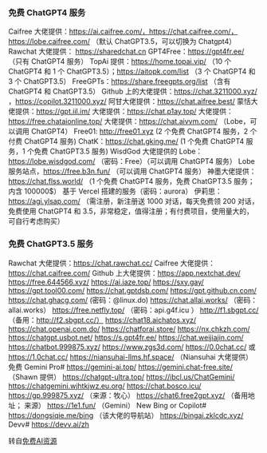 ### 免费 ChatGPT4 服务
Caifree 大佬提供：https://ai.caifree.com/，https://chat.caifree.com/，https://lobe.caifree.com/ （默认 ChatGPT3.5，可以切换为 Chatgpt4）
Rawchat 大佬提供： https://sharedchat.cn
GPT4Free：https://gpt4fr.ee/ （只有 ChatGPT4 服务）
TopAi 提供：https://home.topai.vip/ （10 个 ChatGPT4 和 1 个 ChatGPT3.5）；https://aitopk.com/list （3 个 ChatGPT4 和 3 个 ChatGPT3.5）
FreeGPTs：https://share.freegpts.org/list （含有 ChatGPT4 和 ChatGPT3.5）
Github 上的大佬提供：https://chat.3211000.xyz/ ，https://copilot.3211000.xyz/
阿甘大佬提供：https://chat.aifree.best/ 
蒙恬大佬提供：https://gpt.iil.im/
大佬提供：https://chat.p1ay.top/
大佬提供：https://free.chataionline.top/
大佬提供：https://chat.aivvm.com/ （Lobe，可以调用 ChatGPT4）
Free01: http://free01.xyz (2 个免费 ChatGPT4 服务，2 个付费 ChatGPT4 服务)
ChatK：https://chat.gking.me/ (1 个免费 ChatGPT4 服务，1 个免费 ChatGPT3.5 服务)
WisdGod 大佬提供的 Lobe：https://lobe.wisdgod.com/ （密码：Free）（可以调用 ChatGPT4 服务）
Lobe 服务站点，https://free.b3n.fun/ （可以调用 ChatGPT4 服务）
神墨大佬提供：https://chat.flss.world/ （1 个免费 ChatGPT4 服务，免费 ChatGPT3.5 服务；内含 100000$）
基于 Vercel 搭建的服务（密码：aurora）
伊莉思：https://agi.ylsap.com/ （需注册，新注册送 1000 对话，每天免费领 200 对话，免费使用 ChatGPT4 和 3.5，非常稳定，值得注册；有付费项目，使用量大的，可自行考虑购买）

### 免费 ChatGPT3.5 服务
Rawchat 大佬提供：https://chat.rawchat.cc/
Caifree 大佬提供：https://chat.caifree.com/
Github 上大佬提供：https://app.nextchat.dev/
https://free.644566.xyz/
https://ai.jaze.top/
https://sxy.gay/
https://gpt.tool00.com/
https://chat.gptdsb.com/
https://gpt.github.cn.com/
https://chat.ghacg.com/ (密码：@linux.do)
https://chat.allai.works/ （密码：allai.works）
https://free.netfly.top/ （密码：api.g4f.icu ）
http://f1.sbgpt.cc/ （备用：http://f2.sbgpt.cc/）
https://chat18.aichatos.xyz/
https://chat.openai.com.do/
https://chatforai.store/
https://nx.chkzh.com/
https://chatgpt.usbot.net/
https://s.gpt4fr.ee/
https://chat.weijiajin.com/
https://chatbot.999875.xyz/
https://www.zgs3d.com/
https://0.0chat.cc/ 或 https://1.0chat.cc/
https://niansuhai-llms.hf.space/ （Niansuhai 大佬提供）
免费 Gemini Pro#
https://gemini-ai.top/ 
https://gemini.chat-free.site/ （Shawn 提供）
https://chatgpt-ultra.top/
https://ibcl.us/ChatGemini/
https://chatgemini.wjhtkjwz.eu.org/
https://chat.bosco.icu/ 
https://gp.999875.xyz/ （来源：牧心）
https://chat6.free2gpt.xyz/ （备用地址； 来源）
https://1e1.fun/ （Gemini）
New Bing or Copilot#
https://dongsiqie.me/bing （该大佬的导航站）
https://bingai.zklcdc.xyz/
Devv#
https://devv.ai/zh

转自[免费AI资源](https://dxer.xlog.app/mian-fei-AI-zi-yuan)